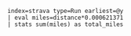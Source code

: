 ```splunk-spl
index=strava type=Run earliest=@y
| eval miles=distance*0.000621371
| stats sum(miles) as total_miles
```
